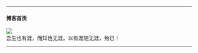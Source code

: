 ***

#### 博客首页   

![](https://leopardpan.github.io//images/readme/Fancy.png)   
吾生也有涯，而知也无涯。以有涯随无涯，殆已！
***  
